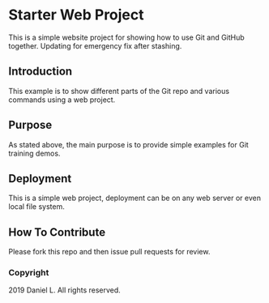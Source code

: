 # Starter Web Project

This is a simple website project for showing how to use Git and GitHub together.
Updating for emergency fix after stashing.

## Introduction

This example is to show different parts of the Git repo and various commands using a web project.

## Purpose

As stated above, the main purpose is to provide simple examples for Git training demos.

## Deployment

This is a simple web project, deployment can be on any web server or even local file system.

## How To Contribute

Please fork this repo and then issue pull requests for review.

### Copyright

2019 Daniel L. All rights reserved.